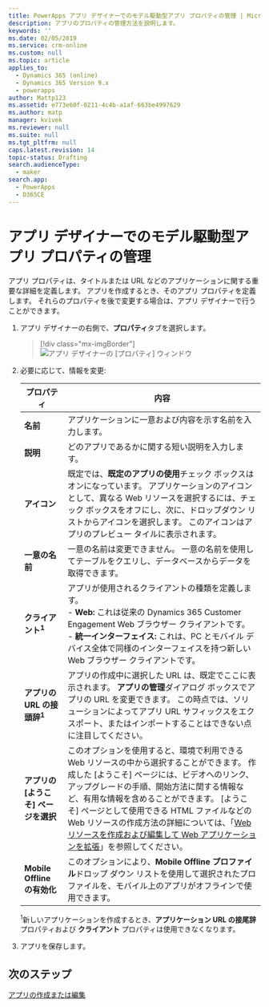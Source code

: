 ```yaml
---
title: PowerApps アプリ デザイナーでのモデル駆動型アプリ プロパティの管理 | MicrosoftDocs
description: アプリのプロパティの管理方法を説明します。
keywords: ''
ms.date: 02/05/2019
ms.service: crm-online
ms.custom: null
ms.topic: article
applies_to:
  - Dynamics 365 (online)
  - Dynamics 365 Version 9.x
  - powerapps
author: Mattp123
ms.assetid: e773e60f-0211-4c4b-a1af-663be4997629
ms.author: matp
manager: kvivek
ms.reviewer: null
ms.suite: null
ms.tgt_pltfrm: null
caps.latest.revision: 14
topic-status: Drafting
search.audienceType:
  - maker
search.app:
  - PowerApps
  - D365CE
---
```


# <a name="manage-model-driven-app-properties-in-the-app-designer"></a>アプリ デザイナーでのモデル駆動型アプリ プロパティの管理

アプリ プロパティは、タイトルまたは URL などのアプリケーションに関する重要な詳細を定義します。 アプリを作成するとき、そのアプリ プロパティを定義します。 それらのプロパティを後で変更する場合は、アプリ デザイナーで行うことができます。  
  
1.  アプリ デザイナーの右側で、**プロパティ**タブを選択します。  

    > [!div class="mx-imgBorder"] 
    > ![アプリ デザイナーの [プロパティ] ウィンドウ](media/app-designer-properties-tab.png "アプリ デザイナーの [プロパティ] ウィンドウ")  
  
2.  必要に応じて、情報を変更:  

    |プロパティ|内容|  
    |--------------|-----------------|
    |**名前**|アプリケーションに一意および内容を示す名前を入力します。|  
    |**説明**|どのアプリであるかに関する短い説明を入力します。|  
    |**アイコン**|既定では、**既定のアプリの使用**チェック ボックスはオンになっています。 アプリケーションのアイコンとして、異なる Web リソースを選択するには、チェック ボックスをオフにし、次に、ドロップダウン リストからアイコンを選択します。 このアイコンはアプリのプレビュー タイルに表示されます。|
    |**一意の名前**| 一意の名前は変更できません。 一意の名前を使用してテーブルをクエリし、データベースからデータを取得できます。| 
    |**クライアント<sup>1</sup>**|アプリが使用されるクライアントの種類を定義します。<br/>-  **Web:** これは従来の Dynamics 365 Customer Engagement Web ブラウザー クライアントです。<br/>-  **統一インターフェイス:** これは、PC とモバイル デバイス全体で同様のインターフェイスを持つ新しい Web ブラウザー クライアントです。|
    |**アプリの URL の接頭辞<sup>1</sup>**| アプリの作成中に選択した URL は、既定でここに表示されます。 **アプリの管理**ダイアログ ボックスでアプリの URL を変更できます。 この時点では、ソリューションによってアプリ URL サフィックスをエクスポート、またはインポートすることはできない点に注目してください。|
    |**アプリの [ようこそ] ページを選択**|このオプションを使用すると、環境で利用できる Web リソースの中から選択することができます。 作成した [ようこそ] ページには、ビデオへのリンク、アップグレードの手順、開始方法に関する情報など、有用な情報を含めることができます。 [ようこそ] ページとして使用できる HTML ファイルなどの Web リソースの作成方法の詳細については、「[Web リソースを作成および編集して Web アプリケーションを拡張](create-edit-web-resources.md)」を参照してください。|
    |**Mobile Offline の有効化**|このオプションにより、**Mobile Offline プロファイル**ドロップ ダウン リストを使用して選択されたプロファイルを、モバイル上のアプリがオフラインで使用できます。|

    <sup>1</sup>新しいアプリケーションを作成するとき、**アプリケーション URL の接尾辞** プロパティおよび **クライアント** プロパティは使用できなくなります。
3.  アプリを保存します。  
  
## <a name="next-steps"></a>次のステップ  
 [アプリの作成または編集](create-edit-app.md)
